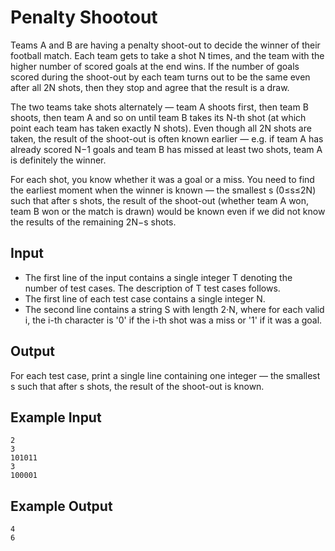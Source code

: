 # Penalty Shootout

Teams A and B are having a penalty shoot-out to decide the winner of their football match. Each team gets to take a shot N times, and the team with the higher number of scored goals at the end wins. If the number of goals scored during the shoot-out by each team turns out to be the same even after all 2N shots, then they stop and agree that the result is a draw.

The two teams take shots alternately — team A shoots first, then team B shoots, then team A and so on until team B takes its N-th shot (at which point each team has taken exactly N shots). Even though all 2N shots are taken, the result of the shoot-out is often known earlier — e.g. if team A has already scored N−1 goals and team B has missed at least two shots, team A is definitely the winner.

For each shot, you know whether it was a goal or a miss. You need to find the earliest moment when the winner is known — the smallest s (0≤s≤2N) such that after s shots, the result of the shoot-out (whether team A won, team B won or the match is drawn) would be known even if we did not know the results of the remaining 2N−s shots.

## Input

- The first line of the input contains a single integer T denoting the number of test cases. The description of T test cases follows.
- The first line of each test case contains a single integer N.
- The second line contains a string S with length 2⋅N, where for each valid i, the i-th character is '0' if the i-th shot was a miss or '1' if it was a goal.

## Output

For each test case, print a single line containing one integer — the smallest s such that after s shots, the result of the shoot-out is known.

## Example Input

```
2
3
101011
3
100001
```

## Example Output

```
4
6
```

